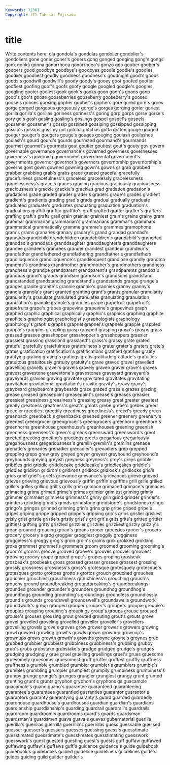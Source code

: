 ```yaml
---
Keywords: 32361 
Copyright: (C) Takeshi Fujisawa
---
```


# title

Write contents here.
ola gondola's gondolas gondolier gondolier's gondoliers
gone goner goner's goners gong gonged gonging gong's gongs gonk
gonks gonna gonorrhoea gonorrhoea's gonzo goo goober goober's goobers good
goodbye goodbye's goodbyes goodie goodie's goodies goodlier goodliest goodly goodness
goodness's goodnight good's goods goods's goodwill goodwill's goody goody's gooey
goof goofed goofier goofiest goofing goof's goofs goofy google googled
google's googles googling gooier gooiest gook gook's gooks goon goon's
goons goop goop's goo's goose gooseberries gooseberry gooseberry's goosed goose's
gooses goosing gopher gopher's gophers gore gored gore's gores gorge
gorged gorgeous gorgeously gorge's gorges gorging gorier goriest gorilla gorilla's
gorillas goriness goriness's goring gorp gorps gorse gorse's gory go's
gosh gosling gosling's goslings gospel gospel's gospels gossamer gossamer's gossip
gossiped gossiping gossipped gossipping gossip's gossips gossipy got gotcha gotchas
gotta gotten gouge gouged gouger gouger's gougers gouge's gouges gouging
goulash goulashes goulash's gourd gourd's gourds gourmand gourmand's gourmands gourmet
gourmet's gourmets gout goutier goutiest gout's gouty gov govern governable
governance governance's governed governess governesses governess's governing government governmental government's
governments governor governor's governors governorship governorship's governs govt gown gowned
gowning gown's gowns gr grab grabbed grabber grabbing grab's grabs
grace graced graceful gracefully gracefulness gracefulness's graceless gracelessly gracelessness gracelessness's
grace's graces gracing gracious graciously graciousness graciousness's grackle grackle's grackles
grad gradation gradation's gradations grade graded grader grader's graders grade's
grades gradient gradient's gradients grading grad's grads gradual gradually graduate
graduated graduate's graduates graduating graduation graduation's graduations graffiti graffito graffito's
graft grafted grafter grafter's grafters grafting graft's grafts grail grain
grainier grainiest grain's grains grainy gram grammar grammarian grammarian's grammarians
grammar's grammars grammatical grammatically gramme gramme's grammes gramophone gram's grams
granaries granary granary's grand grandad grandad's grandads grandchild grandchildren grandchildren's
grandchild's granddad granddad's granddads granddaughter granddaughter's granddaughters grandee grandee's grandees
grander grandest grandeur grandeur's grandfather grandfathered grandfathering grandfather's grandfathers grandiloquence
grandiloquence's grandiloquent grandiose grandly grandma grandma's grandmas grandmother grandmother's grandmothers
grandness grandness's grandpa grandparent grandparent's grandparents grandpa's grandpas grand's grands
grandson grandson's grandsons grandstand grandstanded grandstanding grandstand's grandstands grange grange's
granges granite granite's grannie grannie's grannies granny granny's granola granola's
grant granted granting grant's grants granular granularity granularity's granulate granulated
granulates granulating granulation granulation's granule granule's granules grape grapefruit grapefruit's
grapefruits grape's grapes grapevine grapevine's grapevines graph graphed graphic graphical
graphically graphic's graphics graphing graphite graphite's graphologist graphologist's graphologists graphology
graphology's graph's graphs grapnel grapnel's grapnels grapple grappled grapple's grapples
grappling grasp grasped grasping grasp's grasps grass grassed grasses grasshopper
grasshopper's grasshoppers grassier grassiest grassing grassland grassland's grass's grassy grate
grated grateful gratefully gratefulness gratefulness's grater grater's graters grate's grates
gratification gratification's gratifications gratified gratifies gratify gratifying grating grating's gratings
gratis gratitude gratitude's gratuities gratuitous gratuitously gratuity gratuity's grave graved
gravel gravelled gravelling gravelly gravel's gravels gravely graven graver grave's
graves gravest gravestone gravestone's gravestones graveyard graveyard's graveyards gravies graving
gravitate gravitated gravitates gravitating gravitation gravitational gravitation's gravity gravity's gravy
gravy's graybeard graybeard's graybeards graze grazed graze's grazes grazing grease
greased greasepaint greasepaint's grease's greases greasier greasiest greasiness greasiness's greasing
greasy great greater greatest greatly greatness greatness's great's greats grebe
grebe's grebes greed greedier greediest greedily greediness greediness's greed's greedy
green greenback greenback's greenbacks greened greener greenery greenery's greenest greengrocer
greengrocer's greengrocers greenhorn greenhorn's greenhorns greenhouse greenhouse's greenhouses greening greenish
greenness greenness's green's greens greensward greensward's greet greeted greeting greeting's
greetings greets gregarious gregariously gregariousness gregariousness's gremlin gremlin's gremlins grenade
grenade's grenades grenadier grenadier's grenadiers grep grepped grepping greps grew
grey greyed greyer greyest greyhound greyhound's greyhounds greying greyish greyness
greyness's grey's greys gribble gribbles grid griddle griddlecake griddlecake's griddlecakes
griddle's griddles gridiron gridiron's gridirons gridlock gridlock's gridlocks grid's grids
grief grief's griefs grievance grievance's grievances grieve grieved grieves grieving
grievous grievously griffin griffin's griffins grill grille grilled grille's grilles
grilling grill's grills grim grimace grimaced grimace's grimaces grimacing grime
grimed grime's grimes grimier grimiest griming grimly grimmer grimmest grimness
grimness's grimy grin grind grinder grinder's grinders grinding grind's grinds
grindstone grindstone's grindstones gringo gringo's gringos grinned grinning grin's grins
grip gripe griped gripe's gripes griping grippe gripped grippe's gripping
grip's grips grislier grisliest grisly grist gristle gristle's gristly grist's
grit grit's grits grits's gritted grittier grittiest gritting gritty grizzled
grizzlier grizzlies grizzliest grizzly grizzly's groan groaned groaning groan's groans
grocer groceries grocer's grocers grocery grocery's grog groggier groggiest groggily
grogginess grogginess's groggy grog's groin groin's groins grok grokked grokking
groks grommet grommet's grommets groom groomed grooming grooming's groom's grooms
groove grooved groove's grooves groovier grooviest grooving groovy grope groped
grope's gropes groping grosbeak grosbeak's grosbeaks gross grossed grosser grosses
grossest grossing grossly grossness grossness's gross's grotesque grotesquely grotesque's grotesques
grotto grottoes grotto's grottos grouch grouched grouches grouchier grouchiest grouchiness
grouchiness's grouching grouch's grouchy ground groundbreaking groundbreaking's groundbreakings grounded grounder
grounder's grounders groundhog groundhog's groundhogs grounding grounding's groundings groundless groundlessly
ground's grounds groundswell groundswell's groundswells groundwork groundwork's group grouped grouper
grouper's groupers groupie groupie's groupies grouping grouping's groupings group's groups
grouse groused grouse's grouses grousing grout grouted grouting grout's grouts
grove grovel groveled groveling grovelled groveller groveller's grovellers grovelling grovels
grove's groves grow grower grower's growers growing growl growled growling
growl's growls grown grownup grownup's grownups grows growth growth's growths
groyne groyne's groynes grub grubbed grubbier grubbiest grubbiness grubbiness's grubbing
grubby grub's grubs grubstake grubstake's grudge grudged grudge's grudges grudging
grudgingly grue gruel gruelling gruellings gruel's grues gruesome gruesomely gruesomer
gruesomest gruff gruffer gruffest gruffly gruffness gruffness's grumble grumbled grumbler
grumbler's grumblers grumble's grumbles grumbling grumpier grumpiest grumpily grumpiness grumpiness's
grumpy grunge grunge's grunges grungier grungiest grungy grunt grunted grunting
grunt's grunts gryphon gryphon's gryphons gs guacamole guacamole's guano guano's
guarantee guaranteed guaranteeing guarantee's guarantees guarantied guaranties guarantor guarantor's guarantors
guaranty guarantying guaranty's guard guarded guardedly guardhouse guardhouse's guardhouses guardian
guardian's guardians guardianship guardianship's guarding guardrail guardrail's guardrails guardroom guardroom's
guardrooms guard's guards guardsman guardsman's guardsmen guava guava's guavas gubernatorial
guerilla guerilla's guerillas guerrilla guerrilla's guerrillas guess guessable guessed guesser
guesser's guessers guesses guessing guess's guesstimate guesstimated guesstimate's guesstimates guesstimating
guesswork guesswork's guest guested guesting guest's guests guff guffaw guffawed
guffawing guffaw's guffaws guff's guidance guidance's guide guidebook guidebook's guidebooks
guided guideline guideline's guidelines guide's guides guiding guild guilder guilder's
